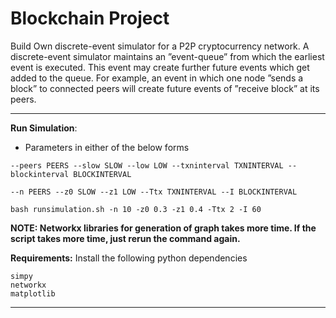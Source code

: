 # Blockchain Project
Build Own discrete-event simulator for a P2P cryptocurrency network.
A discrete-event simulator maintains an ”event-queue” from which the earliest event is executed. This event may create further future events which get added to the queue. For example, an event in which one node ”sends a block” to connected peers will create future events of ”receive block” at its peers.

---
**Run Simulation**: 

- Parameters in either of the below forms
  
 `--peers PEERS --slow SLOW --low LOW --txninterval TXNINTERVAL --blockinterval BLOCKINTERVAL`

 `--n PEERS --z0 SLOW --z1 LOW --Ttx TXNINTERVAL --I BLOCKINTERVAL`

```
bash runsimulation.sh -n 10 -z0 0.3 -z1 0.4 -Ttx 2 -I 60

```

**NOTE: Networkx libraries for generation of graph takes more time. If the script takes more time, just rerun the command again.**

**Requirements:**
Install the following python dependencies
```
simpy
networkx
matplotlib
```

---
